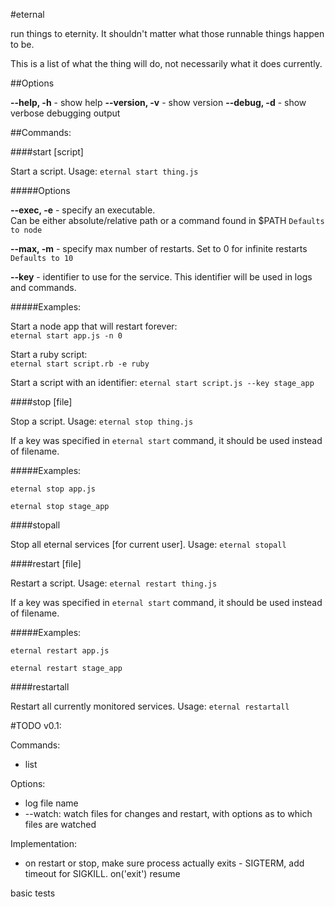 #eternal

run things to eternity. It shouldn't matter what those runnable things happen to be.

This is a list of what the thing will do, not necessarily what it does currently.

##Options

**--help, -h** - show help
**--version, -v** - show version
**--debug, -d** - show verbose debugging output

##Commands:

####start \[script\]

Start a script. Usage: `eternal start thing.js`

#####Options

**--exec, -e** - specify an executable.  
Can be either absolute/relative path or a command found in $PATH
`Defaults to node`

**--max, -m** - specify max number of restarts.
Set to 0 for infinite restarts
`Defaults to 10`

**--key** - identifier to use for the service. This identifier will be used in logs and commands.

#####Examples:

Start a node app that will restart forever:  
`eternal start app.js -n 0`

Start a ruby script:  
`eternal start script.rb -e ruby`

Start a script with an identifier:
`eternal start script.js --key stage_app`

####stop \[file\]

Stop a script. Usage: `eternal stop thing.js`

If a key was specified in `eternal start` command, it should be used instead of filename.

#####Examples:

`eternal stop app.js`

`eternal stop stage_app`


####stopall

Stop all eternal services \[for current user\]. Usage: `eternal stopall`


####restart \[file\]

Restart a script. Usage: `eternal restart thing.js`

If a key was specified in `eternal start` command, it should be used instead of filename.

#####Examples:

`eternal restart app.js`

`eternal restart stage_app`


####restartall

Restart all currently monitored services. Usage: `eternal restartall`


#TODO v0.1:

Commands:
* list

Options:
* log file name
* --watch: watch files for changes and restart, with options as to which files are watched

Implementation:
* on restart or stop, make sure process actually exits - SIGTERM, add timeout for SIGKILL. on('exit') resume

basic tests

